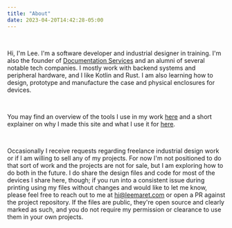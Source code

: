 ```yaml
---
title: "About"
date: 2023-04-20T14:42:28-05:00
---
```

<br>

Hi, I'm Lee. I'm a software developer and industrial designer in training. I'm also the founder of [Documentation Services](#!) and an alumni of several notable tech companies. I mostly work with backend systems and peripheral hardware, and I like Kotlin and Rust. I am also learning how to design, prototype and manufacture the case and physical enclosures for devices. 

<br>

You may find an overview of the tools I use in my work [here](/lab-overview) and a short explainer on why I made this site and what I use it for [here](/about-this-site).

<br>

Occasionally I receive requests regarding freelance industrial design work or if I am willing to sell any of my projects. For now  I'm not positioned to do that sort of work and the projects are not for sale, but I am exploring how to do both in the future. I do share the design files and code for most of the devices I share here, though; if you run into a consistent issue during printing using my files without changes and would like to let me know, please feel free to reach out to me at hi@leemaret.com or open a PR against the project repository. If the files are public, they're open source and clearly marked as such, and you do not require my permission or clearance to use them in your own projects. 
